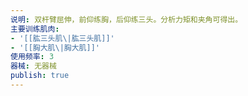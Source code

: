 ```yaml
---
说明: 双杆臂屈伸，前仰练胸，后仰练三头。分析力矩和夹角可得出。
主要训练肌肉:
- '[[肱三头肌\|肱三头肌]]'
- '[[胸大肌\|胸大肌]]'
使用频率: 3
器械: 无器械
publish: true
---
```

